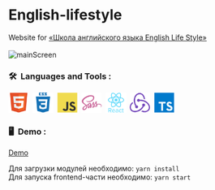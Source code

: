 # **English-lifestyle**
Website for <a href="https://immigrate.english-lifestyle.ru/">«Школа английского языка English Life Style»</a><br/><br/>
<img width="1470" alt="mainScreen" src="https://github.com/qookieFaitPipi/english-lifestyle/assets/58183484/03c30629-3676-4696-a853-eff0b303f579">
### 🛠 &nbsp;Languages and Tools :
<img src="https://github.com/devicons/devicon/blob/master/icons/html5/html5-original.svg" title="HTML5" alt="HTML" width="40" height="40"/>&nbsp;
<img src="https://github.com/devicons/devicon/blob/master/icons/css3/css3-plain-wordmark.svg"  title="CSS3" alt="CSS" width="40" height="40"/>&nbsp;
<img src="https://github.com/devicons/devicon/blob/master/icons/javascript/javascript-original.svg" title="JavaScript" alt="JavaScript" width="40" height="40"/>&nbsp;
<img src="https://github.com/devicons/devicon/blob/master/icons/sass/sass-original.svg" title="sass" alt="sass" width="40" height="40"/>&nbsp;
<img src="https://github.com/devicons/devicon/blob/master/icons/react/react-original-wordmark.svg" title="React" alt="React" width="40" height="40"/>&nbsp;
<img src="https://github.com/devicons/devicon/blob/master/icons/redux/redux-original.svg" title="Redux" alt="Redux " width="40" height="40"/>&nbsp;
<img src="https://github.com/devicons/devicon/blob/master/icons/typescript/typescript-original.svg" title="TypeScript" alt="TypeScript" width="40" height="40"/>&nbsp;

### 🖥 &nbsp;Demo :
<a href='https://github.com/qookieFaitPipi/english-lifestyle/assets/58183484/7203bd30-aaa1-46de-a66f-cb55eb75cc8e'>Demo</a>

Для загрузки модулей необходимо: `yarn install`<br/>
Для запуска frontend-части необходимо: `yarn start`<br/>

